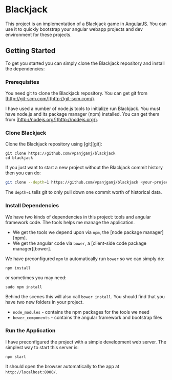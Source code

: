 # Blackjack

This project is an implementation of a Blackjack game in [AngularJS](http://angularjs.org/).
You can use it to quickly bootstrap your angular webapp projects and dev environment for these
projects.

## Getting Started

To get you started you can simply clone the Blackjack repository and install the dependencies:

### Prerequisites

You need git to clone the Blackjack repository. You can get git from
[http://git-scm.com/](http://git-scm.com/).

I have used a number of node.js tools to initialize run Blackjack. You must have node.js and
its package manager (npm) installed.  You can get them from [http://nodejs.org/](http://nodejs.org/).

### Clone Blackjack

Clone the Blackjack repository using [git][git]:

```
git clone https://github.com/vpanjganj/blackjack
cd blackjack
```

If you just want to start a new project without the Blackjack commit history then you can do:

```bash
git clone --depth=1 https://github.com/vpanjganj/blackjack <your-project-name>
```

The `depth=1` tells git to only pull down one commit worth of historical data.

### Install Dependencies

We have two kinds of dependencies in this project: tools and angular framework code.  The tools helps
me manage the application.

* We get the tools we depend upon via `npm`, the [node package manager][npm].
* We get the angular code via `bower`, a [client-side code package manager][bower].

We have preconfigured `npm` to automatically run `bower` so we can simply do:

```
npm install
```
or sometimes you may need:

```
sudo npm install
```
Behind the scenes this will also call `bower install`.  You should find that you have two new
folders in your project.

* `node_modules` - contains the npm packages for the tools we need
* `bower_components` - contains the angular framework and bootstrap files

### Run the Application

I have preconfigured the project with a simple development web server.  The simplest way to start
this server is:

```
npm start
```

It should open the browser automatically to the app at `http://localhost:8000/`.



